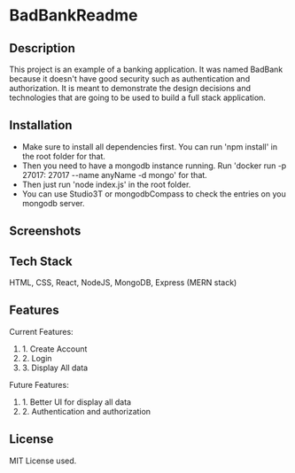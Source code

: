 # BadBankReadme

## Description
This project is an example of a banking application. It was named BadBank because it doesn't have good security such as authentication and authorization. It is meant to demonstrate the design decisions and technologies that are going to be used to build a full stack application. 

## Installation
<ul>
    <li>Make sure to install all dependencies first. You can run 'npm install' in the root folder for that.</li> 
    <li>Then you need to have a mongodb instance running. Run 'docker run -p 27017: 27017 --name anyName -d mongo' for that.</li> 
    <li>Then just run 'node index.js' in the root folder.</li> 
    <li>You can use Studio3T or mongodbCompass to check the entries on you mongodb server.</li>
</ul>

## Screenshots

## Tech Stack
HTML, CSS, React, NodeJS, MongoDB, Express (MERN stack)

## Features
Current Features:
<br/>
<ol>
    <li>1. Create Account</li>
    <li>2. Login</li>
    <li>3. Display All data</li>
</ol>
Future Features:
<br/>
    <ol>
    <li>
    1. Better UI for display all data
    </li>
    <li>
    2. Authentication and authorization
    </li>
    </ol>

## License
MIT License used.